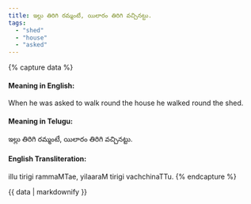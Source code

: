 ```yaml
---
title: ఇల్లు తిరిగి రమ్మంటే, యిలారం తిరిగి వచ్చినట్టు.
tags:
  - "shed"
  - "house"
  - "asked"
---
```


{% capture data %}
#### Meaning in English:
When he was asked to walk round the house he walked round the shed.

#### Meaning in Telugu:
ఇల్లు తిరిగి రమ్మంటే, యిలారం తిరిగి వచ్చినట్టు.

#### English Transliteration:
illu tirigi rammaMTae, yilaaraM tirigi vachchinaTTu.
{% endcapture %}

{{ data | markdownify }}

